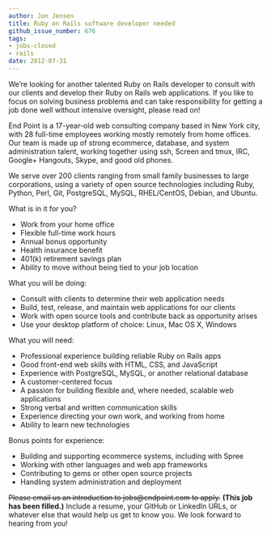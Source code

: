 ```yaml
---
author: Jon Jensen
title: Ruby on Rails software developer needed
github_issue_number: 676
tags:
- jobs-closed
- rails
date: 2012-07-31
---
```


We’re looking for another talented Ruby on Rails developer to consult with our clients and develop their Ruby on Rails web applications. If you like to focus on solving business problems and can take responsibility for getting a job done well without intensive oversight, please read on!

End Point is a 17-year-old web consulting company based in New York city, with 28 full-time employees working mostly remotely from home offices. Our team is made up of strong ecommerce, database, and system administration talent, working together using ssh, Screen and tmux, IRC, Google+ Hangouts, Skype, and good old phones.

We serve over 200 clients ranging from small family businesses to large corporations, using a variety of open source technologies including Ruby, Python, Perl, Git, PostgreSQL, MySQL, RHEL/​CentOS, Debian, and Ubuntu.

What is in it for you?

- Work from your home office
- Flexible full-time work hours
- Annual bonus opportunity
- Health insurance benefit
- 401(k) retirement savings plan
- Ability to move without being tied to your job location

What you will be doing:

- Consult with clients to determine their web application needs
- Build, test, release, and maintain web applications for our clients
- Work with open source tools and contribute back as opportunity arises
- Use your desktop platform of choice: Linux, Mac OS X, Windows

What you will need:

- Professional experience building reliable Ruby on Rails apps
- Good front-end web skills with HTML, CSS, and JavaScript
- Experience with PostgreSQL, MySQL, or another relational database
- A customer-centered focus
- A passion for building flexible and, where needed, scalable web applications
- Strong verbal and written communication skills
- Experience directing your own work, and working from home
- Ability to learn new technologies

Bonus points for experience:

- Building and supporting ecommerce systems, including with Spree
- Working with other languages and web app frameworks
- Contributing to gems or other open source projects
- Handling system administration and deployment

~~Please email us an introduction to jobs&#x40;endpoint.com to apply.~~
**(This job has been filled.)**
Include a resume, your GitHub or LinkedIn URLs, or whatever else that would help us get to know you. We look forward to hearing from you!
